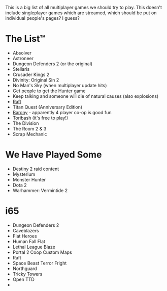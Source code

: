 <!-- TITLE: To Play -->
<!-- SUBTITLE: Games which we should get round to playing as a group -->

This is a big list of all multiplayer games we should try to play. This doesn't include singleplayer games which are streamed, which should be put on individual people's pages? I guess?

# The List™
* Absolver
* Astroneer
* Dungeon Defenders 2 (or the original)
* Stellaris
* Crusader Kings 2
* Divinity: Original Sin 2
* No Man's Sky (when multiplayer update hits)
* Get people to get the Hunter game
* Keep talking and someone will die of natural causes (also explosions)
* [Raft](https://store.steampowered.com/app/648800/Raft/)
* Titan Quest (Anniversary Edition)
* [Barony](https://store.steampowered.com/app/371970/Barony/) - apparently 4 player co-op is good fun
* Toribash (it's free to play!)
* The Division
* The Room 2 & 3
* Scrap Mechanic



# We Have Played Some
* Destiny 2 raid content
* Mysterium
* Monster Hunter
* Dota 2
* Warhammer: Vermintide 2


# i65
* Dungeon Defenders 2
* Caveblazers
* Flat Heroes
* Human Fall Flat
* Lethal League Blaze
* Portal 2 Coop Custom Maps
* Raft
* Space Beast Terror Fright
* Northguard
* Tricky Towers
* Open TTD
* 